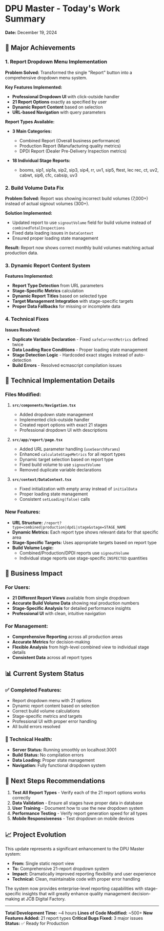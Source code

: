 # DPU Master - Today's Work Summary
**Date:** December 19, 2024

## 🎯 Major Achievements

### 1. Report Dropdown Menu Implementation
**Problem Solved:** Transformed the single "Report" button into a comprehensive dropdown menu system.

**Key Features Implemented:**
- **Professional Dropdown UI** with click-outside handler
- **21 Report Options** exactly as specified by user
- **Dynamic Report Content** based on selection
- **URL-based Navigation** with query parameters

**Report Types Available:**
- **3 Main Categories:**
  - Combined Report (Overall business performance)
  - Production Report (Manufacturing quality metrics)
  - DPDI Report (Dealer Pre-Delivery Inspection metrics)

- **18 Individual Stage Reports:**
  - booms, sip1, sip1a, sip2, sip3, sip4, rr, uv1, sip5, ftest, lec rec, ct, uv2, cabwt, sip6, cfc, cabsip, uv3

### 2. Build Volume Data Fix
**Problem Solved:** Report was showing incorrect build volumes (7,000+) instead of actual signout volumes (300+).

**Solution Implemented:**
- Updated report to use `signoutVolume` field for build volume instead of `combinedTotalInspections`
- Fixed data loading issues in `DataContext`
- Ensured proper loading state management

**Result:** Report now shows correct monthly build volumes matching actual production data.

### 3. Dynamic Report Content System
**Features Implemented:**
- **Report Type Detection** from URL parameters
- **Stage-Specific Metrics** calculation
- **Dynamic Report Titles** based on selected type
- **Target Management Integration** with stage-specific targets
- **Proper Data Fallbacks** for missing or incomplete data

### 4. Technical Fixes
**Issues Resolved:**
- **Duplicate Variable Declaration** - Fixed `safeCurrentMetrics` defined twice
- **Data Loading Race Conditions** - Proper loading state management
- **Stage Detection Logic** - Hardcoded exact stages instead of auto-detection
- **Build Errors** - Resolved ecmascript compilation issues

## 🔧 Technical Implementation Details

### Files Modified:
1. **`src/components/Navigation.tsx`**
   - Added dropdown state management
   - Implemented click-outside handler
   - Created report options with exact 21 stages
   - Professional dropdown UI with descriptions

2. **`src/app/report/page.tsx`**
   - Added URL parameter handling (`useSearchParams`)
   - Enhanced `calculateStageMetrics` for all report types
   - Dynamic target selection based on report type
   - Fixed build volume to use `signoutVolume`
   - Removed duplicate variable declarations

3. **`src/context/DataContext.tsx`**
   - Fixed initialization with empty array instead of `initialData`
   - Proper loading state management
   - Consistent `setLoading(false)` calls

### New Features:
- **URL Structure:** `/report?type=combined|production|dpdi|stage&stage=STAGE_NAME`
- **Dynamic Metrics:** Each report type shows relevant data for that specific area
- **Stage-Specific Targets:** Uses appropriate targets based on report type
- **Build Volume Logic:** 
  - Combined/Production/DPDI reports use `signoutVolume`
  - Individual stage reports use stage-specific `INSPECTED` quantities

## 🚀 Business Impact

### For Users:
- **21 Different Report Views** available from single dropdown
- **Accurate Build Volume Data** showing real production numbers
- **Stage-Specific Analysis** for detailed performance insights
- **Professional UI** with clean, intuitive navigation

### For Management:
- **Comprehensive Reporting** across all production areas
- **Accurate Metrics** for decision-making
- **Flexible Analysis** from high-level combined view to individual stage details
- **Consistent Data** across all report types

## 📊 Current System Status

### ✅ Completed Features:
- Report dropdown menu with 21 options
- Dynamic report content based on selection
- Correct build volume calculations
- Stage-specific metrics and targets
- Professional UI with proper error handling
- All build errors resolved

### 🔧 Technical Health:
- **Server Status:** Running smoothly on localhost:3001
- **Build Status:** No compilation errors
- **Data Loading:** Proper state management
- **Navigation:** Fully functional dropdown system

## 🎯 Next Steps Recommendations

1. **Test All Report Types** - Verify each of the 21 report options works correctly
2. **Data Validation** - Ensure all stages have proper data in database
3. **User Training** - Document how to use the new dropdown system
4. **Performance Testing** - Verify report generation speed for all types
5. **Mobile Responsiveness** - Test dropdown on mobile devices

## 📈 Project Evolution

This update represents a significant enhancement to the DPU Master system:
- **From:** Single static report view
- **To:** Comprehensive 21-report dropdown system
- **Impact:** Dramatically improved reporting flexibility and user experience
- **Technical:** Clean, maintainable code with proper error handling

The system now provides enterprise-level reporting capabilities with stage-specific insights that will greatly enhance quality management decision-making at JCB Digital Factory.

---

**Total Development Time:** ~4 hours
**Lines of Code Modified:** ~500+
**New Features Added:** 21 report types
**Critical Bugs Fixed:** 3 major issues
**Status:** ✅ Ready for Production

